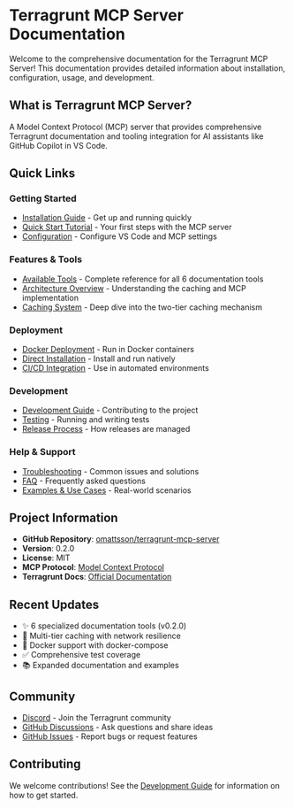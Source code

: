 # Terragrunt MCP Server Documentation

Welcome to the comprehensive documentation for the Terragrunt MCP Server! This documentation provides detailed information about installation, configuration, usage, and development.

## What is Terragrunt MCP Server?

A Model Context Protocol (MCP) server that provides comprehensive Terragrunt documentation and tooling integration for AI assistants like GitHub Copilot in VS Code.

## Quick Links

### Getting Started
- [Installation Guide](Installation-Guide) - Get up and running quickly
- [Quick Start Tutorial](Quick-Start-Tutorial) - Your first steps with the MCP server
- [Configuration](Configuration) - Configure VS Code and MCP settings

### Features & Tools
- [Available Tools](Available-Tools) - Complete reference for all 6 documentation tools
- [Architecture Overview](Architecture-Overview) - Understanding the caching and MCP implementation
- [Caching System](Caching-System) - Deep dive into the two-tier caching mechanism

### Deployment
- [Docker Deployment](Docker-Deployment) - Run in Docker containers
- [Direct Installation](Direct-Installation) - Install and run natively
- [CI/CD Integration](CICD-Integration) - Use in automated environments

### Development
- [Development Guide](Development-Guide) - Contributing to the project
- [Testing](Testing) - Running and writing tests
- [Release Process](Release-Process) - How releases are managed

### Help & Support
- [Troubleshooting](Troubleshooting) - Common issues and solutions
- [FAQ](FAQ) - Frequently asked questions
- [Examples & Use Cases](Examples-and-Use-Cases) - Real-world scenarios

## Project Information

- **GitHub Repository**: [omattsson/terragrunt-mcp-server](https://github.com/omattsson/terragrunt-mcp-server)
- **Version**: 0.2.0
- **License**: MIT
- **MCP Protocol**: [Model Context Protocol](https://modelcontextprotocol.io/)
- **Terragrunt Docs**: [Official Documentation](https://terragrunt.gruntwork.io/)

## Recent Updates

- ✨ 6 specialized documentation tools (v0.2.0)
- 🔄 Multi-tier caching with network resilience
- 🐳 Docker support with docker-compose
- ✅ Comprehensive test coverage
- 📚 Expanded documentation and examples

## Community

- [Discord](https://discord.gg/terragrunt) - Join the Terragrunt community
- [GitHub Discussions](https://github.com/omattsson/terragrunt-mcp-server/discussions) - Ask questions and share ideas
- [GitHub Issues](https://github.com/omattsson/terragrunt-mcp-server/issues) - Report bugs or request features

## Contributing

We welcome contributions! See the [Development Guide](Development-Guide) for information on how to get started.
